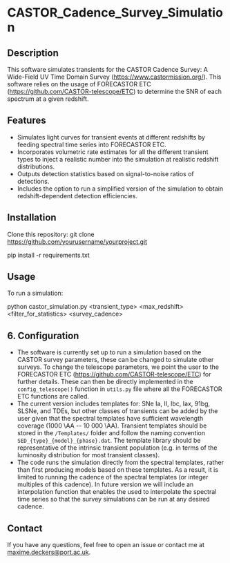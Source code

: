 # CASTOR_Cadence_Survey_Simulation

## Description
This software simulates transients for the CASTOR Cadence Survey: A Wide-Field UV Time Domain Survey (https://www.castormission.org/). This software relies on the usage of FORECASTOR ETC (https://github.com/CASTOR-telescope/ETC) to determine the SNR of each spectrum at a given redshift. 



## Features
- Simulates light curves for transient events at different redshifts by feeding spectral time series into FORECASTOR ETC.
- Incorporates volumetric rate estimates for all the different transient types to inject a realistic number into the simulation at realistic redshift distributions.
- Outputs detection statistics based on signal-to-noise ratios of detections.
- Includes the option to run a simplified version of the simulation to obtain redshift-dependent detection efficiencies. 

## Installation
Clone this repository:
git clone https://github.com/yourusername/yourproject.git

pip install -r requirements.txt

## Usage
To run a simulation:

python castor_simulation.py <transient_type> <max_redshift> <filter_for_statistics> <survey_cadence>

## 6. Configuration
- The software is currently set up to run a simulation based on the CASTOR survey parameters, these can be changed to simulate other surveys. To change the telescope parameters, we point the user to the FORECASTOR ETC (https://github.com/CASTOR-telescope/ETC) for further details. These can then be directly implemented in the `config_telescope()` function in `utils.py` file where all the FORECASTOR ETC functions are called.
- The current version includes templates for: SNe Ia, II, Ibc, Iax, 91bg, SLSNe, and TDEs, but other classes of transients can be added by the user given that the spectral templates have sufficient wavelength coverage (1000 \AA -- 10 000 \AA). Transient templates should be stored in the `/Templates/` folder and follow the naming convention `SED_{type}_{model}_{phase}.dat`. The template library should be representative of the intrinsic transient population (e.g. in terms of the luminosity distribution for most transient classes). 
- The code runs the simulation directly from the spectral templates, rather than first producing models based on these templates. As a result, it is limited to running the cadence of the spectral templates (or integer multiples of this cadence). In future version we will include an interpolation function that enables the used to interpolate the spectral time series so that the survey simulations can be run at any desired cadence.
  



## Contact
If you have any questions, feel free to open an issue or contact me at [maxime.deckers@port.ac.uk](mailto:maxime.deckers@port.ac.uk).
